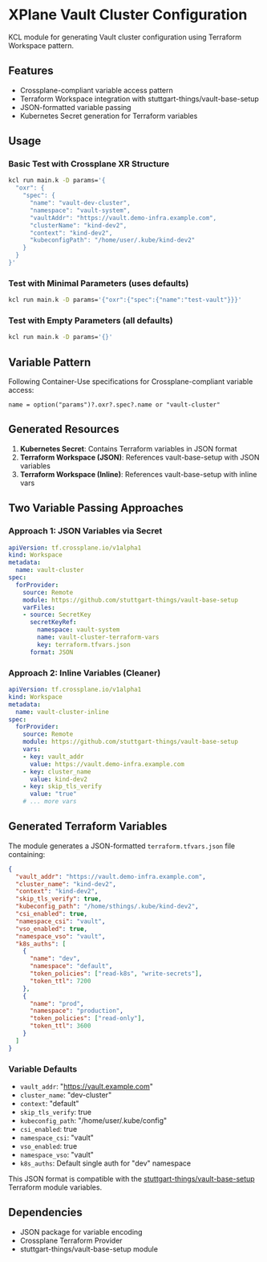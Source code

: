 # XPlane Vault Cluster Configuration

KCL module for generating Vault cluster configuration using Terraform Workspace pattern.

## Features

- Crossplane-compliant variable access pattern
- Terraform Workspace integration with stuttgart-things/vault-base-setup
- JSON-formatted variable passing
- Kubernetes Secret generation for Terraform variables

## Usage

### Basic Test with Crossplane XR Structure

```bash
kcl run main.k -D params='{
  "oxr": {
    "spec": {
      "name": "vault-dev-cluster",
      "namespace": "vault-system",
      "vaultAddr": "https://vault.demo-infra.example.com",
      "clusterName": "kind-dev2",
      "context": "kind-dev2",
      "kubeconfigPath": "/home/user/.kube/kind-dev2"
    }
  }
}'
```

### Test with Minimal Parameters (uses defaults)

```bash
kcl run main.k -D params='{"oxr":{"spec":{"name":"test-vault"}}}'
```

### Test with Empty Parameters (all defaults)

```bash
kcl run main.k -D params='{}'
```

## Variable Pattern

Following Container-Use specifications for Crossplane-compliant variable access:

```kcl
name = option("params")?.oxr?.spec?.name or "vault-cluster"
```

## Generated Resources

1. **Kubernetes Secret**: Contains Terraform variables in JSON format
2. **Terraform Workspace (JSON)**: References vault-base-setup with JSON variables
3. **Terraform Workspace (Inline)**: References vault-base-setup with inline vars

## Two Variable Passing Approaches

### Approach 1: JSON Variables via Secret

```yaml
apiVersion: tf.crossplane.io/v1alpha1
kind: Workspace
metadata:
  name: vault-cluster
spec:
  forProvider:
    source: Remote
    module: https://github.com/stuttgart-things/vault-base-setup
    varFiles:
    - source: SecretKey
      secretKeyRef:
        namespace: vault-system
        name: vault-cluster-terraform-vars
        key: terraform.tfvars.json
      format: JSON
```

### Approach 2: Inline Variables (Cleaner)

```yaml
apiVersion: tf.crossplane.io/v1alpha1
kind: Workspace
metadata:
  name: vault-cluster-inline
spec:
  forProvider:
    source: Remote
    module: https://github.com/stuttgart-things/vault-base-setup
    vars:
    - key: vault_addr
      value: https://vault.demo-infra.example.com
    - key: cluster_name
      value: kind-dev2
    - key: skip_tls_verify
      value: "true"
    # ... more vars
```

## Generated Terraform Variables

The module generates a JSON-formatted `terraform.tfvars.json` file containing:

```json
{
  "vault_addr": "https://vault.demo-infra.example.com",
  "cluster_name": "kind-dev2", 
  "context": "kind-dev2",
  "skip_tls_verify": true,
  "kubeconfig_path": "/home/sthings/.kube/kind-dev2",
  "csi_enabled": true,
  "namespace_csi": "vault",
  "vso_enabled": true,
  "namespace_vso": "vault",
  "k8s_auths": [
    {
      "name": "dev",
      "namespace": "default",
      "token_policies": ["read-k8s", "write-secrets"],
      "token_ttl": 7200
    },
    {
      "name": "prod", 
      "namespace": "production",
      "token_policies": ["read-only"],
      "token_ttl": 3600
    }
  ]
}
```

### Variable Defaults

- `vault_addr`: "https://vault.example.com"
- `cluster_name`: "dev-cluster"
- `context`: "default"
- `skip_tls_verify`: true
- `kubeconfig_path`: "/home/user/.kube/config"
- `csi_enabled`: true
- `namespace_csi`: "vault"
- `vso_enabled`: true
- `namespace_vso`: "vault"
- `k8s_auths`: Default single auth for "dev" namespace

This JSON format is compatible with the [stuttgart-things/vault-base-setup](https://github.com/stuttgart-things/vault-base-setup) Terraform module variables.

## Dependencies

- JSON package for variable encoding
- Crossplane Terraform Provider
- stuttgart-things/vault-base-setup module
